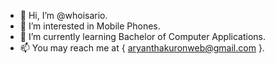 - 👋 Hi, I’m @whoisario.
- 👀 I’m interested in Mobile Phones.
- 🌱 I’m currently learning Bachelor of Computer Applications.
- 📫 You may reach me at { aryanthakuronweb@gmail.com }.

<!---
whoisario/whoisario is a ✨ special ✨ repository because its `README.md` (this file) appears on your GitHub profile.
You can click the Preview link to take a look at your changes.
--->
